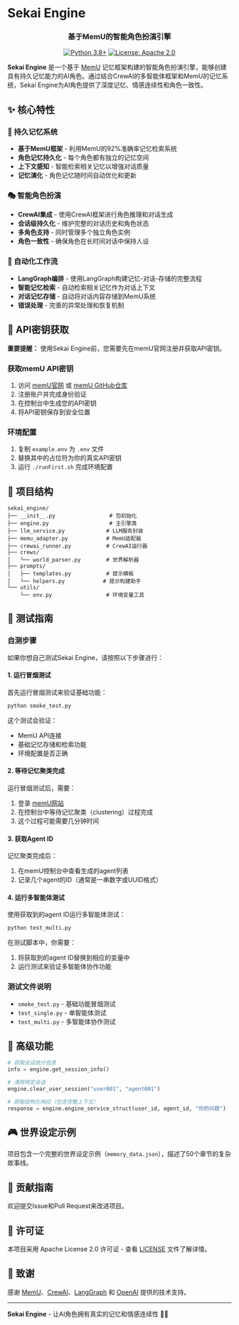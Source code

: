 # Sekai Engine

<div align="center">

### 基于MemU的智能角色扮演引擎

[![Python 3.8+](https://img.shields.io/badge/python-3.8+-blue.svg)](https://www.python.org/downloads/)
[![License: Apache 2.0](https://img.shields.io/badge/License-Apache%202.0-blue.svg)](https://opensource.org/licenses/Apache-2.0)

</div>

**Sekai Engine** 是一个基于 [MemU](https://github.com/NevaMind-AI/memU) 记忆框架构建的智能角色扮演引擎，能够创建具有持久记忆能力的AI角色。通过结合CrewAI的多智能体框架和MemU的记忆系统，Sekai Engine为AI角色提供了深度记忆、情感连续性和角色一致性。

## ✨ 核心特性

### 🧠 持久记忆系统
- **基于MemU框架** - 利用MemU的92%准确率记忆检索系统
- **角色记忆持久化** - 每个角色都有独立的记忆空间
- **上下文感知** - 智能检索相关记忆以增强对话质量
- **记忆演化** - 角色记忆随时间自动优化和更新

### 🎭 智能角色扮演
- **CrewAI集成** - 使用CrewAI框架进行角色推理和对话生成
- **会话级持久化** - 维护完整的对话历史和角色状态
- **多角色支持** - 同时管理多个独立角色实例
- **角色一致性** - 确保角色在长时间对话中保持人设

### 🔄 自动化工作流
- **LangGraph编排** - 使用LangGraph构建记忆-对话-存储的完整流程
- **智能记忆检索** - 自动检索相关记忆作为对话上下文
- **对话记忆存储** - 自动将对话内容存储到MemU系统
- **错误处理** - 完善的异常处理和恢复机制

## 🔑 API密钥获取

**重要提醒：** 使用Sekai Engine前，您需要先在memU官网注册并获取API密钥。

### 获取memU API密钥

1. 访问 [memU官网](https://memu.ai/) 或 [memU GitHub仓库](https://github.com/NevaMind-AI/memU)
2. 注册账户并完成身份验证
3. 在控制台中生成您的API密钥
4. 将API密钥保存到安全位置

### 环境配置

1. 复制 `example.env` 为 `.env` 文件
2. 替换其中的占位符为你的真实API密钥
3. 运行 `./runFirst.sh` 完成环境配置

## 📁 项目结构

```
sekai_engine/
├── __init__.py                 # 包初始化
├── engine.py                   # 主引擎类
├── llm_service.py             # LLM服务封装
├── memu_adapter.py            # MemU适配器
├── crewai_runner.py           # CrewAI运行器
├── crews/
│   └── world_parser.py        # 世界解析器
├── prompts/
│   ├── templates.py           # 提示模板
│   └── helpers.py            # 提示构建助手
└── utils/
    └── env.py                 # 环境变量工具
```

## 🧪 测试指南

### 自测步骤

如果你想自己测试Sekai Engine，请按照以下步骤进行：

#### 1. 运行冒烟测试
首先运行冒烟测试来验证基础功能：

```bash
python smoke_test.py
```

这个测试会验证：
- MemU API连接
- 基础记忆存储和检索功能
- 环境配置是否正确

#### 2. 等待记忆聚类完成
运行冒烟测试后，需要：
1. 登录 [memU网站](https://memu.ai/)
2. 在控制台中等待记忆聚类（clustering）过程完成
3. 这个过程可能需要几分钟时间

#### 3. 获取Agent ID
记忆聚类完成后：
1. 在memU控制台中查看生成的agent列表
2. 记录几个agent的ID（通常是一串数字或UUID格式）

#### 4. 运行多智能体测试
使用获取到的agent ID运行多智能体测试：

```bash
python test_multi.py
```

在测试脚本中，你需要：
1. 将获取到的agent ID替换到相应的变量中
2. 运行测试来验证多智能体协作功能

### 测试文件说明

- `smoke_test.py` - 基础功能冒烟测试
- `test_single.py` - 单智能体测试
- `test_multi.py` - 多智能体协作测试

## 🔧 高级功能

```python
# 获取会话统计信息
info = engine.get_session_info()

# 清除特定会话
engine.clear_user_session("user001", "agent001")

# 获取结构化响应（包含完整上下文）
response = engine.engine_service_struct(user_id, agent_id, "你的问题")
```

## 🎮 世界设定示例

项目包含一个完整的世界设定示例（`memory_data.json`），描述了50个章节的复杂故事线。

## 🤝 贡献指南

欢迎提交Issue和Pull Request来改进项目。

## 📄 许可证

本项目采用 Apache License 2.0 许可证 - 查看 [LICENSE](LICENSE) 文件了解详情。

## 🙏 致谢

感谢 [MemU](https://github.com/NevaMind-AI/memU)、[CrewAI](https://github.com/joaomdmoura/crewAI)、[LangGraph](https://github.com/langchain-ai/langgraph) 和 [OpenAI](https://openai.com/) 提供的技术支持。

---

**Sekai Engine** - 让AI角色拥有真实的记忆和情感连续性 🧠✨
